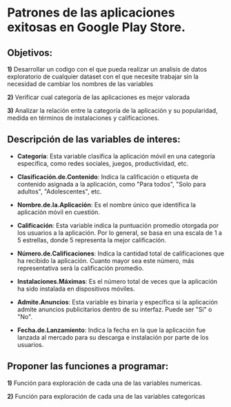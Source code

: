 # Patrones de las aplicaciones exitosas en Google Play Store.

## Objetivos:
**1)** Desarrollar un codigo con el que pueda realizar un analisis de datos exploratorio de cualquier dataset con el que necesite trabajar sin la necesidad de cambiar los nombres de las variables

**2)** Verificar cual categoría de las aplicaciones es mejor valorada

**3)** Analizar la relación entre la categoría de la aplicación y su popularidad, medida en términos de instalaciones y calificaciones.

## Descripción de las variables de interes:
- **Categoría**: Esta variable clasifica la aplicación móvil en una categoría específica, como redes sociales, juegos, productividad, etc.

- **Clasificación.de.Contenido**: Indica la calificación o etiqueta de contenido asignada a la aplicación, como "Para todos", "Solo para adultos", "Adolescentes", etc.

- **Nombre.de.la.Aplicación**: Es el nombre único que identifica la aplicación móvil en cuestión.

- **Calificación**: Esta variable indica la puntuación promedio otorgada por los usuarios a la aplicación. Por lo general, se basa en una escala de 1 a 5 estrellas, donde 5 representa la mejor calificación.

- **Número.de.Calificaciones**: Indica la cantidad total de calificaciones que ha recibido la aplicación. Cuanto mayor sea este número, más representativa será la calificación promedio.

- **Instalaciones.Máximas**: Es el número total de veces que la aplicación ha sido instalada en dispositivos móviles.

- **Admite.Anuncios**: Esta variable es binaria y especifica si la aplicación admite anuncios publicitarios dentro de su interfaz. Puede ser "Sí" o "No".

- **Fecha.de.Lanzamiento**: Indica la fecha en la que la aplicación fue lanzada al mercado para su descarga e instalación por parte de los usuarios.

## Proponer las funciones a programar:
**1)** Función para exploración de cada una de las variables numericas.

**2)** Función para exploración de cada una de las variables categoricas
